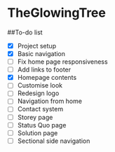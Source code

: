 # TheGlowingTree

##To-do list
- [x] Project setup
- [x] Basic navigation
- [ ] Fix home page responsiveness
- [ ] Add links to footer
- [x] Homepage contents
- [ ] Customise look
- [ ] Redesign logo
- [ ] Navigation from home
- [ ] Contact system
- [ ] Storey page
- [ ] Status Quo page
- [ ] Solution page
- [ ] Sectional side navigation
